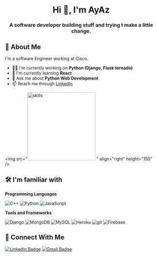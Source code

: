 <h1 align="center">Hi 👋, I'm AyAz</h1>

<h3 align="center">A software developer building stuff and trying t make a little change.</h3>

## 🚀 About Me
I'm a software Engineer working at Cisco.
- 👩‍💻 I'm currently working on **Python (Django, Flask tornado)**
- 🧠 I'm currently learning **React**
- 💬 Ask me about **Python Web Development**
- 📫 Reach me through [LinkedIn](https:///)


<img src="<img width="225" alt="skills" src="https://github.com/Ayaz-Ahmad1/Ayaz-Ahmad1/assets/86517672/4bc140dd-fa8f-4d72-8bc4-b9d1e07fd4eb">
" align="right" height="150" />

## 🛠 I'm familiar with

**Programming Languages**
<p>
  <img alt="C++" src="https://img.shields.io/badge/-C-A8B9CC?style=flat-square&logo=C&logoColor=white" />
  <img alt="Python" src="https://img.shields.io/badge/-Python-3776AB?style=flat-square&logo=python&logoColor=white" />
  <img alt="JavaScript" src="https://img.shields.io/badge/-TypeScript-007ACC?style=flat-square&logo=typescript&logoColor=white" />
</p>

**Tools and Frameworks**
<p>
  <img alt="Django" src="https://img.shields.io/badge/Django-092E20?style=flat-square&logo=django&logoColor=white" />
  <img alt="MongoDB" src="https://img.shields.io/badge/-MongoDB-13aa52?style=flat-square&logo=mongodb&logoColor=white" />
  <img alt="MySQL" src="https://img.shields.io/badge/-MySQL-4479A1?style=flat-square&logo=mysql&logoColor=white" />
  <img alt="Heroku" src="https://img.shields.io/badge/-Heroku-430098?style=flat-square&logo=heroku&logoColor=white" />
  <img alt="git" src="https://img.shields.io/badge/-Git-F05032?style=flat-square&logo=git&logoColor=white" />
  <img alt="Firebase" src="https://img.shields.io/badge/-Firebase-FFCA28?style=flat-square&logo=firebase&logoColor=white" />
</p>

## 🔗 Connect With Me
[![Linkedin Badge](https://img.shields.io/badge/-Ayaz%20Ahmad-blue?style=flat&logo=Linkedin&logoColor=white&link=https://www.linkedin.com/in/Ayaz-Ahmad1/)](https://www.linkedin.com/in/Ayaz-Ahmad1/)
[![Gmail Badge](https://img.shields.io/badge/-notAyaz@Gmail.com-c14438?style=flat&logo=Gmail&logoColor=white)](mailto:notayax@gmail.net "Connect via Email")
